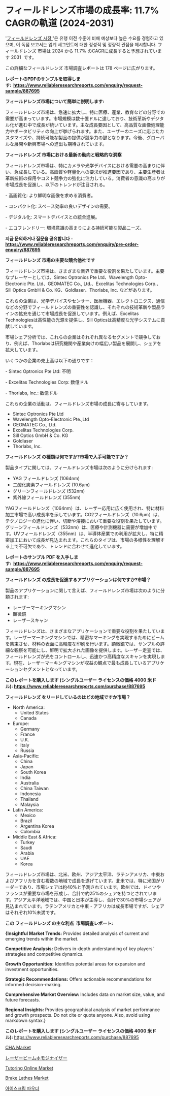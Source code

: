 <p><h1>フィールドレンズ市場の成長率: 11.7% CAGRの軌道 (2024-2031)</h1></p><p>'<a href="https://www.reliableresearchreports.com/field-lens-r887695?utm_campaign=107&utm_medium=36&utm_source=Github&utm_content=ia&utm_term=13112024&utm_id=field-lens">フィールドレンズ 시장'</a>'은 유행 이전 수준에 비해 예상보다 높은 수요를 경험하고 있으며, 이 독점 보고서는 업계 세그먼트에 대한 정성적 및 정량적 관점을 제시합니다. フィールドレンズ 市場は 2024 から 11.7% のCAGRに成長すると予想されています 2031&nbsp; です。</p>
<p>この詳細なフィールドレンズ 市場調査レポートは 178 ページに広がります。</p>
<p><strong>レポートのPDFのサンプルを取得します</strong><strong>:&nbsp;&nbsp;<a href="https://www.reliableresearchreports.com/enquiry/request-sample/887695?utm_campaign=107&utm_medium=36&utm_source=Github&utm_content=ia&utm_term=13112024&utm_id=field-lens">https://www.reliableresearchreports.com/enquiry/request-sample/887695</a></strong></p>
<p><strong>フィールドレンズ市場について簡単に説明します:</strong></p>
<p><p>フィールドレンズ市場は、急速に拡大し、特に医療、産業、教育などの分野での需要が高まっています。市場規模は数十億ドルに達しており、技術革新やデジタル化が進む中で成長が続いています。主な成長要因として、高品質な画像処理能力やポータビリティの向上が挙げられます。また、ユーザーのニーズに応じたカスタマイズや、持続可能な製品の提供が競争力の鍵となります。今後、グローバルな展開や新興市場への進出も期待されています。</p></p>
<p><strong>フィールドレンズ 市場における最新の動向と戦略的な洞察</strong></p>
<p><p>フィールドレンズ市場は、特にカメラや光学デバイスにおける需要の高まりに伴い、急成長している。高画質や軽量化への要求が推進要因であり、主要生産者は革新技術の採用やコスト競争力の強化に注力している。消費者の意識の高まりが市場成長を促進し、以下のトレンドが注目される。</p><p>- 高画質化: より鮮明な画像を求める消費者。</p><p>- コンパクト化: スペース効率の良いデザインの需要。</p><p>- デジタル化: スマートデバイスとの統合進展。</p><p>- エコフレンドリー: 環境意識の高まりによる持続可能な製品ニーズ。</p></p>
<p><strong>지금 문의하거나 질문을 공유합니다</strong><strong>&nbsp;</strong>-<strong><a href="https://www.reliableresearchreports.com/enquiry/pre-order-enquiry/887695?utm_campaign=107&utm_medium=36&utm_source=Github&utm_content=ia&utm_term=13112024&utm_id=field-lens">https://www.reliableresearchreports.com/enquiry/pre-order-enquiry/887695</a></strong></p>
<p><strong>フィールドレンズ 市場の主要な競合他社です</strong></p>
<p><p>フィールドレンズ市場は、さまざまな業界で重要な役割を果たしています。主要なプレーヤーとしては、Sintec Optronics Pte Ltd、Wavelength Opto-Electronic Pte. Ltd、GEOMATEC Co., Ltd.、Excelitas Technologies Corp.、Sill Optics GmbH & Co. KG、Goldlaser、Thorlabs, Inc. などがあります。</p><p>これらの企業は、光学デバイスやセンサー、医療機器、エレクトロニクス、通信などの分野でフィールドレンズの重要性を認識し、それぞれの技術革新や製品ラインの拡充を通じて市場成長を促進しています。例えば、Excelitas Technologiesは高性能の光源を提供し、Sill Opticsは高精度な光学システムに貢献しています。</p><p>市場シェア分析では、これらの企業はそれぞれ異なるセグメントで競争しており、例えば、Thorlabsは研究機関や産業向けの幅広い製品を展開し、シェアを拡大しています。</p><p>いくつかの企業の売上高は以下の通りです：</p><p>- Sintec Optronics Pte Ltd: 不明</p><p>- Excelitas Technologies Corp: 数億ドル</p><p>- Thorlabs, Inc.: 数億ドル</p><p>これらの企業の活動は、フィールドレンズ市場の成長に寄与しています。</p></p>
<p><ul><li>Sintec Optronics Pte Ltd</li><li>Wavelength Opto-Electronic Pte.,Ltd</li><li>GEOMATEC Co., Ltd.</li><li>Excelitas Technologies Corp.</li><li>Sill Optics GmbH & Co. KG</li><li>Goldlaser</li><li>Thorlabs, Inc.</li></ul></p>
<p><strong>フィールドレンズ の種類は何ですか?市場で入手可能ですか？</strong></p>
<p>製品タイプに関しては、フィールドレンズ市場は次のように分けられます:</p>
<p><ul><li>YAG フィールドレンズ (1064nm)</li><li>二酸化炭素フィールドレンズ (10.6μm)</li><li>グリーンフィールドレンズ (532nm)</li><li>紫外線フィールドレンズ (355nm)</li></ul></p>
<p><p>YAGフィールドレンズ（1064nm）は、レーザー応用に広く使用され、特に材料加工市場で高い成長率を示しています。CO2フィールドレンズ（10.6μm）は、テクノロジーの進化に伴い、切断や溶接において重要な役割を果たしています。グリーンフィールドレンズ（532nm）は、医療や計測機器に需要が増加中です。UVフィールドレンズ（355nm）は、半導体産業での利用が拡大し、特に精密加工において成長が見込まれます。これらのタイプは、市場の多様性を理解する上で不可欠であり、トレンドに合わせて進化しています。</p></p>
<p><strong>レポートのサンプル PDF を入手します:&nbsp;</strong><strong>&nbsp;<a href="https://www.reliableresearchreports.com/enquiry/request-sample/887695?utm_campaign=107&utm_medium=36&utm_source=Github&utm_content=ia&utm_term=13112024&utm_id=field-lens">https://www.reliableresearchreports.com/enquiry/request-sample/887695</a></strong></p>
<p><strong>フィールドレンズ の成長を促進するアプリケーションは何ですか?市場？</strong></p>
<p>製品のアプリケーションに関して言えば、フィールドレンズ市場は次のように分類されます:</p>
<p><ul><li>レーザーマーキングマシン</li><li>顕微鏡</li><li>レーザースキャン</li></ul></p>
<p><p>フィールドレンズは、さまざまなアプリケーションで重要な役割を果たしています。レーザーマーキングマシンでは、精密なマーキングを実現するためにビームを集束させ、材料の表面に高精度な印刷を行います。顕微鏡では、サンプルの詳細な観察を可能にし、鮮明で拡大された画像を提供します。レーザー走査では、フィールドレンズが光をコントロールし、迅速かつ高精度なスキャンを実現します。現在、レーザーマーキングマシンが収益の観点で最も成長しているアプリケーションセグメントとなっています。</p></p>
<p><strong>このレポートを購入します (シングルユーザー ライセンスの価格 4000 米ドル):</strong><strong>&nbsp;<a href="https://www.reliableresearchreports.com/purchase/887695?utm_campaign=107&utm_medium=36&utm_source=Github&utm_content=ia&utm_term=13112024&utm_id=field-lens">https://www.reliableresearchreports.com/purchase/887695</a></strong></p>
<p><strong>フィールドレンズ をリードしているのはどの地域ですか市場？</strong></p>
<p><ul>
    <li>
        North America:
        <ul>
            <li>United States</li>
            <li>Canada</li>
        </ul>
    </li>
    <li>
        Europe:
        <ul>
            <li>Germany</li>
            <li>France</li>
            <li>U.K.</li>
            <li>Italy</li>
            <li>Russia</li>
        </ul>
    </li>
    <li>
        Asia-Pacific:
        <ul>
            <li>China</li>
            <li>Japan</li>
            <li>South Korea</li>
            <li>India</li>
            <li>Australia</li>
            <li>China Taiwan</li>
            <li>Indonesia</li>
            <li>Thailand</li>
            <li>Malaysia</li>
        </ul>
    </li>
    <li>
        Latin America:
        <ul>
            <li>Mexico</li>
            <li>Brazil</li>
            <li>Argentina Korea</li>
            <li>Colombia</li>
        </ul>
    </li>
    <li>
        Middle East & Africa:
        <ul>
            <li>Turkey</li>
            <li>Saudi</li>
            <li>Arabia</li>
            <li>UAE</li>
            <li>Korea</li>
        </ul>
    </li>
    </ul></p>
<p><p>フィールドレンズ市場は、北米、欧州、アジア太平洋、ラテンアメリカ、中東およびアフリカを含む複数の地域で成長を遂げています。北米では、特に米国がリーダーであり、市場シェアは約40%と予測されています。欧州では、ドイツやフランスが重要な市場を形成し、合計で約25%のシェアを持つとされています。アジア太平洋地域では、中国と日本が主導し、合計で30%の市場シェアが見込まれています。ラテンアメリカと中東・アフリカは成長市場ですが、シェアはそれぞれ10%未満です。</p></p>
<p><strong>この フィールドレンズ の主な利点&nbsp; 市場調査レポート:</strong></p>
<p><strong>{Insightful Market Trends:</strong> Provides detailed analysis of current and emerging trends within the market.</p>
<p><strong>Competitive Analysis:</strong> Delivers in-depth understanding of key players' strategies and competitive dynamics.</p>
<p><strong>Growth Opportunities:</strong> Identifies potential areas for expansion and investment opportunities.</p>
<p><strong>Strategic Recommendations:</strong> Offers actionable recommendations for informed decision-making.</p>
<p><strong>Comprehensive Market Overview: </strong>Includes data on market size, value, and future forecasts.</p>
<p><strong>Regional Insights: </strong>Provides geographical analysis of market performance and growth prospects. Do not cite or quote anyone. Also, avoid using markdown syntax.}</p>
<p><strong>このレポートを購入します (シングルユーザー ライセンスの価格 4000 米ドル):&nbsp;</strong><a href="https://www.reliableresearchreports.com/purchase/887695?utm_campaign=107&utm_medium=36&utm_source=Github&utm_content=ia&utm_term=13112024&utm_id=field-lens">https://www.reliableresearchreports.com/purchase/887695</a></p>
<p><p><a href="https://www.linkedin.com/pulse/top-trends-transforming-cha-market-2024-2031-germarial-cdqmf?utm_campaign=107&utm_medium=36&utm_source=Github&utm_content=ia&utm_term=13112024&utm_id=field-lens">CHA Market</a></p><p><a href="https://github.com/mohamedbakry57/Market-Research-Report-List-6/blob/main/695438923778.md?utm_campaign=107&utm_medium=36&utm_source=Github&utm_content=ia&utm_term=13112024&utm_id=field-lens">レーザービームホモジナイザー</a></p><p><a href="https://issuu.com/reportprime-2/docs/tutoring-online-market-size-2030.pp_fb3d0b0e59461b?utm_campaign=107&utm_medium=36&utm_source=Github&utm_content=ia&utm_term=13112024&utm_id=field-lens">Tutoring Online Market</a></p><p><a href="https://www.linkedin.com/pulse/brake-lathes-market-innovations-trends-comprehensive-study-2024-2031-9hzee?utm_campaign=107&utm_medium=36&utm_source=Github&utm_content=ia&utm_term=13112024&utm_id=field-lens">Brake Lathes Market</a></p><p><a href="https://github.com/laholand/Market-Research-Report-List-6/blob/main/904617223949.md?utm_campaign=107&utm_medium=36&utm_source=Github&utm_content=ia&utm_term=13112024&utm_id=field-lens">아이스크림 파우더</a></p></p>
<p>&nbsp;</p>